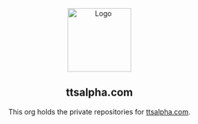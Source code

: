 <div align="center">
  <img alt="Logo" height="128px" src="https://ttsalpha.com/snow/snow-nucleus-fit.svg">
  <br>
  <h2>ttsalpha.com</h2>
  <p>This org holds the private repositories for <a href="https://ttsalpha.com">ttsalpha.com</a>.</p>
</div>
